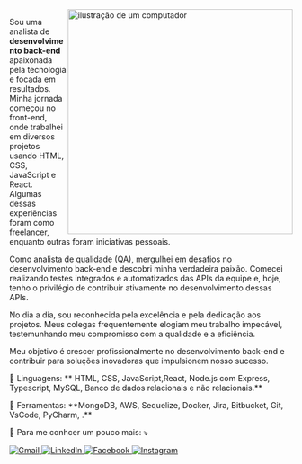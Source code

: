 <img src="https://raw.githubusercontent.com/MicaelliMedeiros/micaellimedeiros/master/image/computer-illustration.png" alt="ilustração de um computador" min-width="400px" max-width="400px" width="400px" align="right">

<p align="left"> 
  Sou uma analista de <strong>desenvolvimento back-end</strong> apaixonada pela tecnologia e focada em resultados. Minha jornada começou no front-end, onde trabalhei em diversos projetos usando HTML, CSS, JavaScript e React. Algumas dessas experiências foram como freelancer, enquanto outras foram iniciativas pessoais.

Como analista de qualidade (QA), mergulhei em desafios no desenvolvimento back-end e descobri minha verdadeira paixão. Comecei realizando testes integrados e automatizados das APIs da equipe e, hoje, tenho o privilégio de contribuir ativamente no desenvolvimento dessas APIs. 

No dia a dia, sou reconhecida pela excelência e pela dedicação aos projetos. Meus colegas frequentemente elogiam meu trabalho impecável, testemunhando meu compromisso com a qualidade e a eficiência.

Meu objetivo é crescer profissionalmente no desenvolvimento back-end e contribuir para soluções inovadoras que impulsionem nosso sucesso.
</p>

<p align="left">
  🦄 Linguagens: ** HTML, CSS, JavaScript,React, Node.js com Express, Typescript, MySQL, Banco de dados relacionais e não relacionais.**
</p>

<p align="left">
  💼 Ferramentas: **MongoDB, AWS, Sequelize, Docker, Jira, Bitbucket, Git, VsCode, PyCharm,  .**
</p>

<p align="left">
  💌 Para me conhcer um pouco mais: ⤵️
</p>

<p align="left">
 <a href="mailto:vanlebrao@gmail.com" title="Gmail">
  <img src="https://img.shields.io/badge/-Gmail-FF0000?style=flat-square&labelColor=FF0000&logo=gmail&logoColor=white" alt="Gmail"/>
</a>
<a href="https://www.linkedin.com/in/vanessalebraoquintilhano" title="LinkedIn">
  <img src="https://img.shields.io/badge/-Linkedin-0e76a8?style=flat-square&logo=Linkedin&logoColor=white" alt="LinkedIn"/>
</a>
<a href="https://www.facebook.com/vanessa.lebrao" title="Facebook">
  <img src="https://img.shields.io/badge/-Facebook-3b5998?style=flat-square&labelColor=3b5998&logo=facebook&logoColor=white" alt="Facebook"/>
</a>
<a href="https://www.instagram.com/vanlebrao" title="Instagram">
  <img src="https://img.shields.io/badge/-Instagram-DF0174?style=flat-square&labelColor=DF0174&logo=instagram&logoColor=white" alt="Instagram"/>
</a>

</p>


